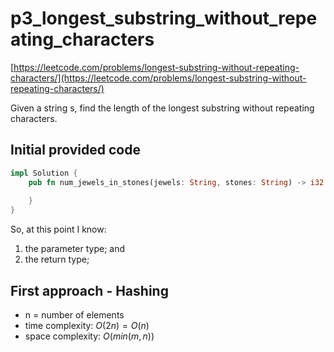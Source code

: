 # p3_longest_substring_without_repeating_characters
[https://leetcode.com/problems/longest-substring-without-repeating-characters/](https://leetcode.com/problems/longest-substring-without-repeating-characters/)

Given a string s, find the length of the longest substring without repeating characters.

## Initial provided code
```Rust
impl Solution {
    pub fn num_jewels_in_stones(jewels: String, stones: String) -> i32 {
        
    }
}
```

So, at this point I know:
1. the parameter type; and
2. the return type;

## First approach - Hashing

- n = number of elements
- time complexity: $O(2n) = O(n)$
- space complexity: $O(min(m, n))$